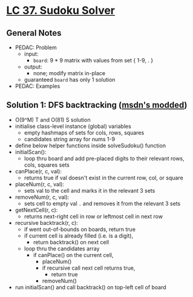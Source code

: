 # [LC 37. Sudoku Solver](https://leetcode.com/problems/sudoku-solver/)

## General Notes

- PEDAC: Problem
  - input: 
    - `board`: 9 * 9 matrix with values from set { 1-9, . }
  - output: 
    - none; modify matrix in-place
  - guaranteed `board` has only 1 solution
- PEDAC: Examples

## Solution 1: DFS backtracking ([msdn's modded](https://leetcode.com/problems/sudoku-solver/solution/1332635))

- O(9^M) T and O(81) S solution
- initialise class-level instance (global) variables
  - empty hashmaps of sets for cols, rows, squares
  - candidates string array for nums 1-9
- define below helper functions inside solveSudoku() function
- initialScan():
  - loop thru board and add pre-placed digits to their relevant rows, cols, squares sets
- canPlace(r, c, val):
  - returns true if val doesn't exist in the current row, col, or square
- placeNum(r, c, val):
  - sets val to the cell and marks it in the relevant 3 sets
- removeNum(r, c, val):
  - sets cell to empty val `.` and removes it from the relevant 3 sets
- getNextCell(r, c):
  - returns next-right cell in row or leftmost cell in next row
- recursive backtrack(r, c):
  - if went out-of-bounds on boards, return true
  - if current cell is already filled (i.e. is a digit),
    - return backtrack() on next cell
  - loop thru the candidates array
    - if canPlace() on the current cell,
      - placeNum()
      - if recursive call next cell returns true,
        - return true
      - removeNum()
- run initialScan() and call backtrack() on top-left cell of board